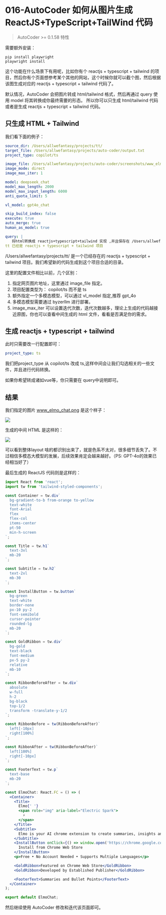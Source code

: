 # 016-AutoCoder 如何从图片生成ReactJS+TypeScript+TailWind 代码

> AutoCoder >= 0.1.58 特性

需要额外安装：

```shell
pip install playwright
playwright install
```

这个功能在什么场景下有用呢，比如你有个 reactjs + typescript + tailwind 的项目，然后你有个页面想参考某个其他的网站，这个时候你就可以截个图，然后根据该图生成对应的 reactjs + typescript + tailwind 代码了。

默认情况，AutoCoder 会把图片转成 html/tailwind 格式，然后再通过 query 使用 model 将其转换成你最终需要的形态。
所以你可以只生成 html/tailwind 代码 或者是生成 reactjs + typescript + tailwind 代码。

## 只生成 HTML + Tailwind

我们看下面的例子：

```yml
source_dir: /Users/allwefantasy/projects/tt/
target_file: /Users/allwefantasy/projects/auto-coder/output.txt 
project_type: copilot/ts

image_file: /Users/allwefantasy/projects/auto-coder/screenshots/www_elmo_chat.png
image_mode: direct
image_max_iter: 1

model: deepseek_chat
model_max_length: 2000
model_max_input_length: 6000
anti_quota_limit: 5

vl_model: gpt4o_chat

skip_build_index: false
execute: true
auto_merge: true
human_as_model: true

query: |   
   将html转换成 reactjs+typescript+tailwind 实现 ,并且保存在 /Users/allwefantasy/projects/tt/ 合适的目录下。
tt 已经是 reactjs + typescript + tailwind 项目
```

/Users/allwefantasy/projects/tt/ 是一个已经存在的 reactjs + typescript + tailwind 项目。我们希望新的代码生成到这个项目合适的目录。

这里的配置文件相比以前，几个区别：

1. 指定网页图片地址，这里通过 image_file 指定。
2. 项目配置类型为： copilot/ts 而不是 ts
3. 额外指定一个多模态模型，可以通过 vl_model 指定,推荐 gpt_4o
4. 多模态模型需要通过 byzerllm 进行部署。
5. image_max_iter 可以设置迭代次数，迭代次数越多，理论上生成的代码越接近原图，你也可以查看中间生成的 html 文件，看看是否满足你的需求。

## 生成 reactjs + typescript + tailwind

此时只需要改一行配置即可：

```yml
project_type: ts
```

我们把project_type 从 copilot/ts 改成 ts,这样中间会让我们勾选相关的一些文件，并且进行代码转换。

如果你希望转成诸如vue等，你只需要在 query中说明即可。

## 结果

我们指定的图片 www_elmo_chat.png 是这个样子：

![](../images/image16-01.png)

生成的中间 HTML 是这样的：

![](../images/image16-02.png)


可以看到整体layout 啥的都识别出来了，就是色系不太对，很多细节丢失了。不过相信多模态大模型的发展，后续效果肯定会越来越好。（PS: GPT-4o的效果已经相当好了）

最后生成的 ReactJS 代码则是这样的：

```jsx
import React from 'react';
import tw from 'tailwind-styled-components';

const Container = tw.div`
  bg-gradient-to-b from-orange to-yellow
  text-white
  font-Arial
  flex
  flex-col
  items-center
  pt-50
  min-h-screen
`;

const Title = tw.h1`
  text-3xl
  mb-20
`;

const Subtitle = tw.h2`
  text-2xl
  mb-30
`;

const InstallButton = tw.button`
  bg-green
  text-white
  border-none
  px-10 py-2
  font-semibold
  cursor-pointer
  rounded-lg
  mb-20
`;

const GoldRibbon = tw.div`
  bg-gold
  text-black
  font-medium
  px-5 py-2
  relative
  mb-10
`;

const RibbonBeforeAfter = tw.div`
  absolute
  w-full
  h-2
  bg-black
  top-1/2
  transform -translate-y-1/2
`;

const RibbonBefore = tw(RibbonBeforeAfter)`
  left[-10px]
  right[100%]
`;

const RibbonAfter = tw(RibbonBeforeAfter)`
  left[100%]
  right[-10px]
`;

const FooterText = tw.p`
  text-base
  mb-20
`;

const ElmoChat: React.FC = () => (
  <Container>
    <Title>
      Elmo{' '}
      <span role="img" aria-label="Electric Spark">
        ⚡
      </span>
    </Title>
    <Subtitle>
      Elmo is your AI chrome extension to create summaries, insights and extended knowledge.
    </Subtitle>
    <InstallButton onClick={() => window.open('https://chrome.google.com/webstore/detail/elmo/your-extension-id')}>
      Install from Chrome Web Store
    </InstallButton>
    <p>Free • No Account Needed • Supports Multiple Languages</p>

    <GoldRibbon>Featured on Chrome Web Store</GoldRibbon>
    <GoldRibbon>Developed by Established Publisher</GoldRibbon>

    <FooterText>Summaries and Bullet Points</FooterText>
  </Container>
);

export default ElmoChat;
```

然后继续使用 AutoCoder 修改和迭代该页面即可。